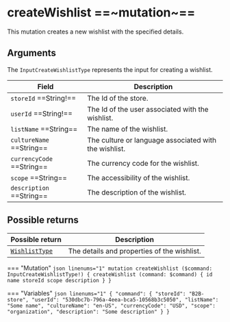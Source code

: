 # createWishlist ==~mutation~==

This mutation creates a new wishlist with the specified details.

## Arguments

The `InputCreateWishlistType` represents the input for creating a wishlist.

| Field                                     | Description                                             |
|-------------------------------------------|---------------------------------------------------------|
| `storeId`  ==String!==                    | The Id of the store.                                    |
| `userId`  ==String!==                     | The Id of the user associated with the wishlist.        |
| `listName`  ==String==                    | The name of the wishlist.                               |
| `cultureName`  ==String==                 | The culture or language associated with the wishlist.   |
| `currencyCode`  ==String==                | The currency code for the wishlist.                     |
| `scope`  ==String==                       | The accessibility of the wishlist.                      |
| `description`  ==String==                 | The description of the wishlist.                        |

## Possible returns

| Possible return                                          	| Description                                   |
|---------------------------------------------------------	|-----------------------------------------------|
| [`WishlistType`](../objects/wishlist-type.md)          	|  The details and properties of the wishlist.  	|


=== "Mutation"
    ```json linenums="1"
    mutation createWishlist ($command: InputCreateWishlistType!) {​
      createWishlist (command: $command) {​
        id​
        name​
        storeId​
        scope​
        description​
      }​
    }
    ```

=== "Variables"
    ```json linenums="1"
    {​
      "command": {​
        "storeId": "B2B-store",​
        "userId": "530dbc7b-796a-4eea-bca5-10568b3c5050",​
        "listName": "Some name",​
        "cultureName": "en-US",​
        "currencyCode": "USD",​
        "scope": "organization",​
        "description": "Some description"​
      }​
    }
    ```
